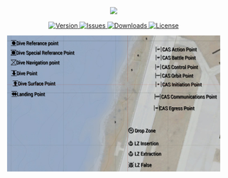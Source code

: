 <p align="center">
    <img src="xmarkers.png" width="480">
</p>

<p align="center">
    <a href="https://github.com/YonVclaw/xmarkers/releases/latest">
        <img src="https://img.shields.io/badge/Version-1.0.0-blue.svg?style=flat-square" alt="Version">
    </a>
    <a href="https://github.com/YonVclaw/xmarkers/issues">
        <img src="https://img.shields.io/github/issues-raw/acemod/arma-project-template.svg?style=flat-square&label=Issues" alt="Issues">
    </a>
    <a href="https://github.com/YonVclaw/xmarkers/releases">
        <img src="https://img.shields.io/github/downloads/acemod/arma-project-template/total.svg?style=flat-square&label=Downloads" alt="Downloads">
    </a>
    <a href="https://github.com/YonVclaw/xmarkers/blob/master/LICENSE">
        <img src="https://www.bohemia.net/assets/img/licenses/APL-SA.png" width="56" alt="License">
    </a>
</p>
<p align="center">
    <img src="20220117162012_1.jpg" width="480">
</p>